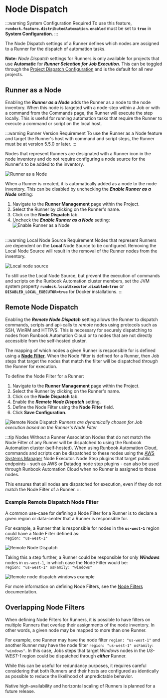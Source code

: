 # Node Dispatch

:::warning System Configuration Required
To use this feature, **`rundeck.feature.distributedAutomation.enabled`** must be set to **`true`** in **System Configuration**.
:::

The Node Dispatch settings of a Runner defines which nodes are assigned to a Runner for the dispatch of automation tasks.

**Note:** _Node Dispatch_ settings for Runners is only available for projects that use **Automatic** for **_Runner Selection for Job Execution_**. This can be toggled through the [Project Dispatch Configuration](/administration/runner/runner-management/project-dispatch-configuration.md) and is the default for all new projects.

## Runner as a Node
Enabling the _**Runner as a Node**_ adds the Runner as a node to the node inventory.  When this node is targeted with a node-step within a Job or with a command from the Commands page,
the Runner will execute the step locally. This is useful for running automation tasks that require the Runner to execute a command or script on the local host.

:::warning Runner Version Requirement
To use the Runner as a Node feature and target the Runner's host with command and script steps, the Runner must be at version 5.5.0 or later.
:::

Nodes that represent Runners are designated with a Runner icon in the node inventory and do not require configuring a node source for the Runner's to be added to the inventory.

![Runner as a Node](/assets/img/runners-as-nodes-inventory.png)<br>

When a Runner is created, it is automatically added as a node to the node inventory.  This can be disabled by unchecking the _**Enable Runner as a Node**_ setting:

1. Navigate to the **Runner Management** page within the Project.
2. Select the Runner by clicking on the Runner's name.
3. Click on the **Node Dispatch** tab.
4. Uncheck the _**Enable Runner as a Node**_ setting:
![Enable Runner as a Node](/assets/img/enable-runner-as-node.png)<br><br>

:::warning Local Node Source Requirement
Nodes that represent Runners are dependent on the **Local** Node Source to be configured.  Removing the Local Node Source will result in the removal of the Runner nodes from the inventory.

![Local node source](/assets/img/local-node-source.png)<br>

To still use the Local Node Source, but prevent the execution of commands and scripts on the Runbook Automation cluster members, set the JVM system property **`rundeck.localExecutor.disabled=true`** or **`DISABLED_LOCAL_EXECUTOR=true`** for Docker installations.
:::

## Remote Node Dispatch 

Enabling the _**Remote Node Dispatch**_ setting allows the Runner to dispatch commands, scripts and api-calls to _remote_ nodes using protocols such as SSH, WinRM and HTTP/S.  This is necessary for securely dispatching to nodes from Runbook Automation Cloud or to nodes that are not directly accessible from the self-hosted cluster.

The mapping of which nodes a given Runner is responsible for is defined using a [**Node Filter**](/manual/11-node-filters.md).  When the Node Filter is defined for a Runner, then Job steps that target the nodes that match the filter will be dispatched _through_ the Runner for execution.

To define the Node Filter for a Runner:
1. Navigate to the **Runner Management** page within the Project.
2. Select the Runner by clicking on the Runner's name.
3. Click on the **Node Dispatch** tab.
4. Enable the _**Remote Node Dispatch**_ setting.
5. Define the Node Filter using the **Node Filter** field.
6. Click **Save Configuration**.

![Remote Node Dispatch](/assets/img/runner-node-filter.png)
_Runners are dynamically chosen for Job execution based on the Runner's Node Filter_

:::tip Nodes Without a Runner Association
Nodes that do not match the Node Filter of any Runner will be dispatched to using the Runbook Automation cluster (self-hosted).  When using Runbook Automation Cloud, commands and scripts can be dispatched to these nodes using the [AWS Systems Manager](/manual/projects/node-execution/aws-ssm.md) Node Executor. Node Step plugins that target public endpoints - such as AWS or Datadog node step plugins - can also be used through Runbook Automation Cloud when no Runner is assigned to those nodes.

This ensures that all nodes are dispatched for execution, even if they do not match the Node Filter of a Runner.
:::

### Example Remote Dispatch Node Filter

A common use-case for defining a Node Filter for a Runner is to declare a given region or data-center that a Runner is responsible for.

For example, a Runner that is responsible for nodes in the **`us-west-1`** region could have a Node Filter defined as:<br>
```region: "us-west-1"```

![Remote Node Dispatch](/assets/img/remote-node-dispatch-example.png)<br>

Taking this a step further, a Runner could be responsible for only **_Windows_** nodes in `us-west-1`, in which case the Node Filter would be:<br>
```region: "us-west-1" osFamily: "windows"```

![Remote node dispatch windows example](/assets/img/remote-node-dispatch-windows-example.png)<br>

For more information on defining Node Filters, see the [Node Filters](/manual/11-node-filters.md) documentation.

## Overlapping Node Filters

When defining Node Filters for Runners, it is possible to have filters on multiple Runners that overlap their assignments of the node inventory. In other words, a given node may be mapped to more than one Runner.

For example, one Runner may have the node filter ```region: "us-west-1"``` and another Runner may have the node filter ```region: "us-west-1" osFamily: "windows"```.
In this case, Jobs steps that target _Windows_ nodes in the _US-WEST-1_ region could be dispatched through **_either_** Runner.

While this can be useful for redundancy purposes, it requires careful considering that both Runners and their hosts are configured as identically as possible to reduce the likelihood of unpredictable behavior.

Native high-availability and horizontal scaling of Runners is planned for a future release.
